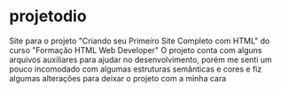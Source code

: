 # projetodio
Site para o projeto "Criando seu Primeiro Site Completo com HTML" do curso "Formação HTML Web Developer"
O projeto conta com alguns arquivos auxiliares para ajudar no desenvolvimento, porém me senti um pouco incomodado com algumas estruturas semânticas e cores e fiz algumas alterações para deixar o projeto com a minha cara
